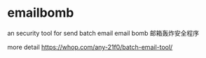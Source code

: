 # emailbomb
an security tool for send batch email 
email bomb 
邮箱轰炸安全程序


more detail  https://whop.com/any-21f0/batch-email-tool/




